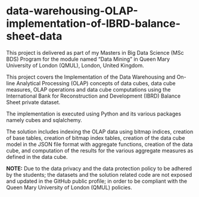 # data-warehousing-OLAP-implementation-of-IBRD-balance-sheet-data

This project is delivered as part of my Masters in Big Data Science (MSc BDS) Program for the module named “Data Mining” in Queen Mary University of London (QMUL), London, United Kingdom.  

This project covers the Implementation of the Data Warehousing and On-line Analytical Processing (OLAP) concepts of data cubes, data cube measures, OLAP operations and data cube computations using the International Bank for Reconstruction and Development (IBRD) Balance Sheet private dataset.   

The implementation is executed using Python and its various packages namely cubes and sqlalchemy.   

The solution includes indexing the OLAP data using bitmap indices, creation of base tables, creation of bitmap index tables, creation of the data cube model in the JSON file format with aggregate functions, creation of the data cube, and computation of the results for the various aggregate measures as defined in the data cube. 


**NOTE:** Due to the data privacy and the data protection policy to be adhered by the students; the datasets and the solution related code are not exposed and updated in the GitHub public profile; in order to be compliant with the Queen Mary University of London (QMUL) policies.
